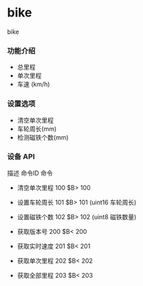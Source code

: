 # bike
  bike

### 功能介绍

  - 总里程
  - 单次里程
  - 车速 (km/h)

### 设置选项

  - 清空单次里程
  - 车轮周长(mm)
  - 检测磁铁个数(mm)

### 设备 API
  描述                      命令ID      命令    

  - 清空单次里程              100         $B> 100
  - 设置车轮周长              101         $B> 101 (uint16 车轮周长)      
  - 设置磁铁个数              102         $B> 102 (uint8 磁铁数量)      

  - 获取版本号                200         $B< 200
  - 获取实时速度              201         $B< 201
  - 获取单次里程              202         $B< 202
  - 获取全部里程              203         $B< 203
   

